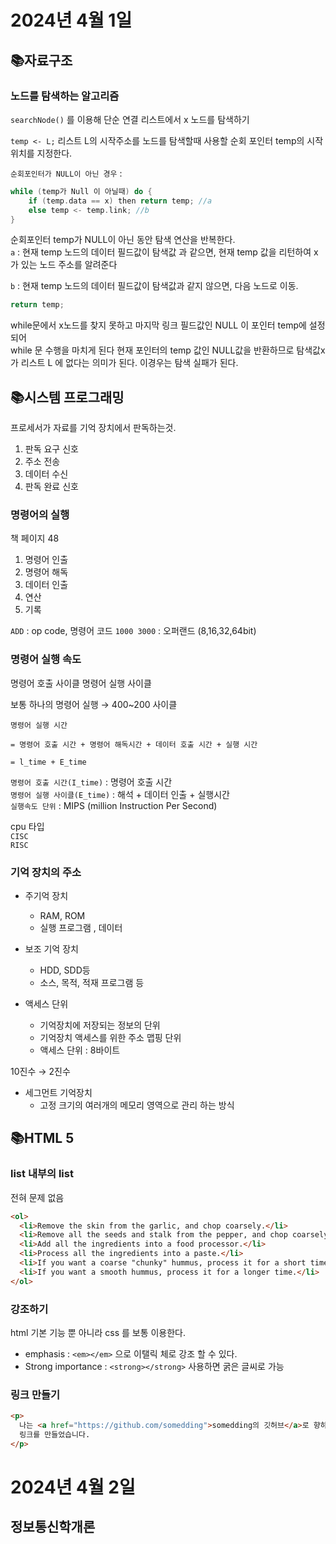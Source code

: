 # 2024년 4월 1일
## 📚자료구조
### 노드를 탐색하는 알고리즘
`searchNode()` 를 이용해 단순 연결 리스트에서 x 노드를 탐색하기

`temp <- L;` 리스트 L의 시작주소를 노드를 탐색할때 사용할 순회 포인터 temp의 시작위치를 지정한다.

`순회포인터가 NULL이 아닌 경우` : 
```c
while (temp가 Null 이 아닐때) do {
    if (temp.data == x) then return temp; //a
    else temp <- temp.link; //b
}
```

순회포인터 temp가 NULL이 아닌 동안 탐색 연산을 반복한다.  
`a` : 현재 temp 노드의 데이터 필드값이 탐색값 과 같으면, 현재 temp 값을 리턴하여 x가 있는 노드 주소를 알려준다  

`b` : 현재 temp 노드의 데이터 필드값이 탐색값과 같지 않으면, 다음 노드로 이동.

```c
return temp;
```

while문에서 x노드를 찾지 못하고 마지막 링크 필드값인 NULL 이 포인터 temp에 설정되어   
while 문 수행을 마치게 된다 현재 포인터의 temp 값인 NULL값을 반환하므로 탐색값x가 리스트 L 에 없다는 의미가 된다. 이경우는 탐색 실패가 된다.

## 📚시스템 프로그래밍

프로세서가 자료를 기억 장치에서 판독하는것.
1. 판독 요구 신호
2. 주소 전송
3. 데이터 수신
4. 판독 완료 신호

### 명령어의 실행

책 페이지 48

1. 명령어 인출
2. 명령어 해독
3. 데이터 인출
4. 연산
5. 기록

`ADD` : op code, 명령어 코드
`1000 3000` : 오퍼랜드 (8,16,32,64bit)

### 명령어 실행 속도
명령어 호출 사이클
명령어 실행 사이클

보통 하나의 명령어 실행 &rarr; 400~200 사이클  

    명령어 실행 시간   
    
    = 명령어 호출 시간 + 명령어 해독시간 + 데이터 호출 시간 + 실행 시간

    = l_time + E_time

`명령어 호출 시간(I_time)` : 명령어 호출 시간  
`명령어 실행 사이클(E_time)` : 해석 + 데이터 인출 + 실행시간  
`실행속도 단위` : MIPS (million Instruction Per Second)

cpu 타입  
`CISC`  
`RISC`  

### 기억 장치의 주소

- 주기억 장치
    - RAM, ROM
    - 실행 프로그램 , 데이터

- 보조 기억 장치
    - HDD, SDD등
    - 소스, 목적, 적재 프로그램 등

- 액세스 단위
    - 기억장치에 저장되는 정보의 단위
    - 기억장치 액세스를 위한 주소 맵핑 단위
    - 액세스 단위 : 8바이트

10진수 &rarr; 2진수  

- 세그먼트 기억장치
    - 고정 크기의 여러개의 메모리 영역으로 관리 하는 방식
## 📚HTML 5 
### list 내부의 list
전혀 문제 없음 

```html 5 
<ol>
  <li>Remove the skin from the garlic, and chop coarsely.</li>
  <li>Remove all the seeds and stalk from the pepper, and chop coarsely.</li>
  <li>Add all the ingredients into a food processor.</li>
  <li>Process all the ingredients into a paste.</li>
  <li>If you want a coarse "chunky" hummus, process it for a short time.</li>
  <li>If you want a smooth hummus, process it for a longer time.</li>
</ol>
```

### 강조하기

html 기본 기능 뿐 아니라 css 를 보통 이용한다.
- emphasis : `<em></em>` 으로 이탤릭 체로 강조 할 수 있다.
- Strong importance : `<strong></strong>` 사용하면 굵은 글씨로 가능 

### 링크 만들기 
```html
<p>
  나는 <a href="https://github.com/somedding">somedding의 깃허브</a>로 향하는
  링크를 만들었습니다.
</p>
```

# 2024년 4월 2일
## 정보통신학개론
### 
